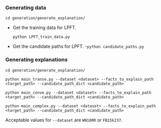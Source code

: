 ### Generating data
`cd generation/generate_explanation/`
- Get the training data for LPFT.

  `python LPFT_train_data.py`
- Get the candidate paths for LPFT.
  -`python candidate_paths.py`
### Generating explanations

`cd generation/generate_explanation/`

`python main_transe.py --dataset <dataset> --facts_to_explain_path <target_path> --candidate_path_dict <candidate_path>
`

`python main_conve.py --dataset <dataset> --facts_to_explain_path <target_path> --candidate_path_dict <candidate_path>
`

`python main_complex.py --dataset <dataset> --facts_to_explain_path <target_path> --candidate_path_dict <candidate_path>
`

Acceptable values for `--dataset` are `WN18RR` or `FB15k237`.
